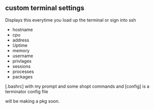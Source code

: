 ## custom terminal settings

Displays this everytime you load up the terminal or sign into ssh
* hostname
* cpu
* address
* Uptime
* memory
* username
* privlages
* sessions
* processes
* packages

[.bashrc] with my prompt and some shopt commands
and [config] is a terminator config file 

will be making a pkg soon.
